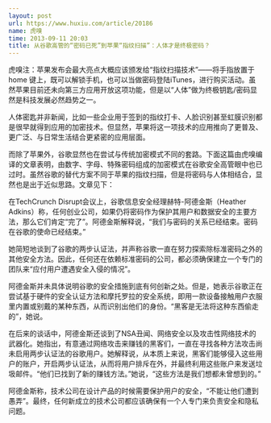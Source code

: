```yaml
---
layout: post
url: https://www.huxiu.com/article/20186
name: 虎嗅
time: 2013-09-11 20:03
title: 从谷歌高管的“密码已死”到苹果“指纹扫描”：人体才是终极密码？
---
```

虎嗅注：苹果发布会最大亮点大概应该颁发给“指纹扫描技术”——将手指放置于 home 键上，既可以解锁手机，也可以当做密码登陆iTunes，进行购买活动。虽然苹果目前还未向第三方应用开放这项功能，但是以“人体”做为终极钥匙/密码显然是科技发展必然趋势之一。

人体密匙并非新闻，比如一些企业用于签到的指纹打卡、人脸识别甚至虹膜识别都是很早就得到应用的加密技术。但显然，苹果将这一项技术的应用推向了更普及、更广泛、与日常生活结合更紧密的应用层面。

而除了苹果外，谷歌显然也在尝试与传统加密模式不同的套路。下面这篇由虎嗅编译的文章表明，由数字、字母、特殊密码组成的加密模式在谷歌安全高管眼中也已过时。虽然谷歌的替代方案不同于苹果的指纹扫描，但是将密码与人体相结合，显然也是出于近似思路。文章见下：

在TechCrunch Disrupt会议上，谷歌信息安全经理赫特-阿德金斯（Heather Adkins）称，任何创业公司，如果仍将密码作为保护其用户和数据安全的主要方法，那么它们肯定“完了”。阿德金斯解释说，“我们与密码的关系已经结束。密码在谷歌的使命已经结束。”

她简短地谈到了谷歌的两步认证法，并声称谷歌一直在努力探索除标准密码之外的其他安全方法。因此，任何还在依赖标准密码的公司，都必须确保建立一个专门的团队来“应付用户遭遇安全入侵的情况”。

阿德金斯并未具体说明谷歌的安全措施到底有何创新之处。但是，她表示谷歌正在尝试基于硬件的安全认证方法和摩托罗拉的安全系统，即用一款设备接触用户衣服里内置或别戴的某种东西，从而识别出他们的身份。“黑客是无法将这种东西偷走的”，她说。

在后来的谈话中，阿德金斯还谈到了NSA丑闻、网络安全以及攻击性网络技术的武器化。她指出，有意通过网络攻击来赚钱的黑客们，一直在寻找各种方法攻击尚未启用两步认证法的谷歌用户。她解释说，从本质上来说，黑客们能够侵入这些用户的账户，开启两步认证法，从而将用户排斥在外，并最终利用这些账户来发送垃圾邮件。“他们已找到了新的赚钱方法。”她说，“这些方法是我们想都未曾想到的。”

阿德金斯称，技术公司在设计产品的时候需要保护用户的安全，“不能让他们遭到愚弄”。最终，任何新成立的技术公司都应该确保有一个人专门来负责安全和隐私问题。

